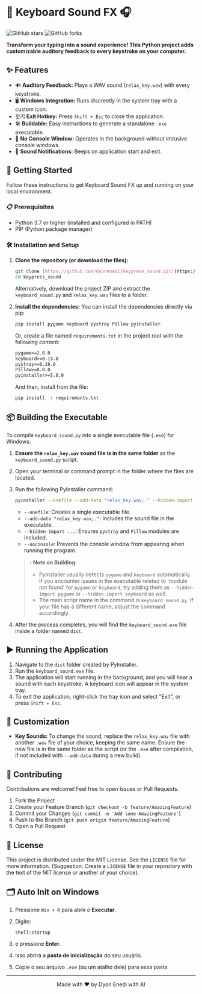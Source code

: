 # 🎹 Keyboard Sound FX 🎧

![GitHub stars](https://img.shields.io/github/stars/dyonenedi/keypress_sound?style=social) ![GitHub forks](https://img.shields.io/github/forks/dyonenedi/keypress_sound?style=social)

**Transform your typing into a sound experience! This Python project adds customizable auditory feedback to every keystroke on your computer.**

## ✨ Features

* 🔊 **Auditory Feedback:** Plays a WAV sound (`relax_key.wav`) with every keystroke.
* 🖥️ **Windows Integration:** Runs discreetly in the system tray with a custom icon.
* 핫키 **Exit Hotkey:** Press `Shift + Esc` to close the application.
* 🛠️ **Buildable:** Easy instructions to generate a standalone `.exe` executable.
* 🤫 **No Console Window:** Operates in the background without intrusive console windows.
* 🔔 **Sound Notifications:** Beeps on application start and exit.

## 🚀 Getting Started

Follow these instructions to get Keyboard Sound FX up and running on your local environment.

### 📋 Prerequisites

* Python 3.7 or higher (installed and configured in PATH)
* PIP (Python package manager)

### 🛠️ Installation and Setup

1.  **Clone the repository (or download the files):**
    ```bash
    git clone [https://github.com/dyonenedi/keypress_sound.git](https://github.com/dyonenedi/keypress_sound.git)
    cd keypress_sound
    ```
    Alternatively, download the project ZIP and extract the `keyboard_sound.py` and `relax_key.wav` files to a folder.

2.  **Install the dependencies:**
    You can install the dependencies directly via pip:
    ```bash
    pip install pygame keyboard pystray Pillow pyinstaller
    ```
    Or, create a file named `requirements.txt` in the project root with the following content:
    ```txt
    pygame>=2.0.0
    keyboard>=0.13.0
    pystray>=0.19.0
    Pillow>=8.0.0
    pyinstaller>=5.0.0
    ```
    And then, install from the file:
    ```bash
    pip install -r requirements.txt
    ```

## 📦 Building the Executable

To compile `keyboard_sound.py` into a single executable file (`.exe`) for Windows:

1.  **Ensure the `relax_key.wav` sound file is in the same folder** as the `keyboard_sound.py` script.
2.  Open your terminal or command prompt in the folder where the files are located.
3.  Run the following PyInstaller command:

    ```bash
    pyinstaller --onefile --add-data "relax_key.wav;." --hidden-import pystray --hidden-import PIL.Image --hidden-import PIL.ImageDraw --noconsole keyboard_sound.py
    ```

    * `--onefile`: Creates a single executable file.
    * `--add-data "relax_key.wav;."`: Includes the sound file in the executable.
    * `--hidden-import ...`: Ensures `pystray` and `Pillow` modules are included.
    * `--noconsole`: Prevents the console window from appearing when running the program.

    > ℹ️ **Note on Building:**
    > * PyInstaller usually detects `pygame` and `keyboard` automatically. If you encounter issues in the executable related to 'module not found' for `pygame` or `keyboard`, try adding them as `--hidden-import pygame` or `--hidden-import keyboard` as well.
    > * The main script name in the command is `keyboard_sound.py`. If your file has a different name, adjust the command accordingly.

4.  After the process completes, you will find the `keyboard_sound.exe` file inside a folder named `dist`.

## ▶️ Running the Application

1.  Navigate to the `dist` folder created by PyInstaller.
2.  Run the `keyboard_sound.exe` file.
3.  The application will start running in the background, and you will hear a sound with each keystroke. A keyboard icon will appear in the system tray.
4.  To exit the application, right-click the tray icon and select "Exit", or press `Shift + Esc`.

## 🎨 Customization

* **Key Sounds:** To change the sound, replace the `relax_key.wav` file with another `.wav` file of your choice, keeping the same name. Ensure the new file is in the same folder as the script (or the `.exe` after compilation, if not included with `--add-data` during a new build).

## 🤝 Contributing

Contributions are welcome! Feel free to open Issues or Pull Requests.

1.  Fork the Project
2.  Create your Feature Branch (`git checkout -b feature/AmazingFeature`)
3.  Commit your Changes (`git commit -m 'Add some AmazingFeature'`)
4.  Push to the Branch (`git push origin feature/AmazingFeature`)
5.  Open a Pull Request

## 📄 License

This project is distributed under the MIT License. See the `LICENSE` file for more information.
(Suggestion: Create a `LICENSE` file in your repository with the text of the MIT license or another of your choice).

## 🗂️ Auto Init on Windows
1. Pressione `Win + R` para abrir o **Executar**.
2. Digite:
    
    ```
    shell:startup
    ```
    
3. e pressione **Enter**.
4. Isso abrirá a **pasta de inicialização** do seu usuário.
5. Copie o seu arquivo `.exe` (ou um atalho dele) para essa pasta

---

<p align="center">Made with ❤️ by Dyon Enedi with AI</p>
